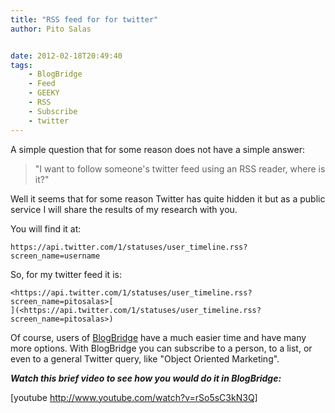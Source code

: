 ```yaml
---
title: "RSS feed for for twitter"
author: Pito Salas


date: 2012-02-18T20:49:40
tags:
    - BlogBridge
    - Feed
    - GEEKY
    - RSS
    - Subscribe
    - twitter
---
```




A simple question that for some reason does not have a simple answer:

> "I want to follow someone's twitter feed using an RSS reader, where is it?"

Well it seems that for some reason Twitter has quite hidden it but as a public
service I will share the results of my research with you.

You will find it at:

    
    
    https://api.twitter.com/1/statuses/user_timeline.rss?screen_name=username

So, for my twitter feed it is:

    
    
    <https://api.twitter.com/1/statuses/user_timeline.rss?screen_name=pitosalas>[  
    ](<https://api.twitter.com/1/statuses/user_timeline.rss?screen_name=pitosalas>)

Of course, users of [BlogBridge](<http://www.blogbridge.com/look>) have a much
easier time and have many more options. With BlogBridge you can subscribe to a
person, to a list, or even to a general Twitter query, like "Object Oriented
Marketing".

_**Watch this brief video to see how you would do it in BlogBridge:**_

[youtube http://www.youtube.com/watch?v=rSo5sC3kN3Q]


